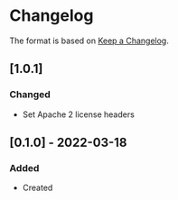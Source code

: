 # Changelog
The format is based on [Keep a Changelog](https://keepachangelog.com/en/1.0.0/).

## [1.0.1]
### Changed
- Set Apache 2 license headers

## [0.1.0] - 2022-03-18
### Added
- Created
